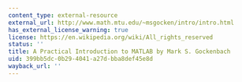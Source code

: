```yaml
---
content_type: external-resource
external_url: http://www.math.mtu.edu/~msgocken/intro/intro.html
has_external_license_warning: true
license: https://en.wikipedia.org/wiki/All_rights_reserved
status: ''
title: A Practical Introduction to MATLAB by Mark S. Gockenbach
uid: 399bb5dc-0b29-4041-a27d-bba8def45e8d
wayback_url: ''
---
```

